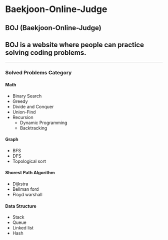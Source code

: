 # Baekjoon-Online-Judge

## BOJ (Baekjoon-Online-Judge)
## BOJ is a website where people can practice solving coding problems. 
---
### Solved Problems Category

#### Math
- Binary Search
- Greedy
- Divide and Conquer
- Union-Find
- Recursion
  - Dynamic Programming 
  - Backtracking

#### Graph
- BFS
- DFS
- Topological sort

#### Shorest Path Algorithm
- Dijkstra
- Bellman ford
- Floyd warshall 


#### Data Structure
- Stack
- Queue
- Linked list
- Hash
